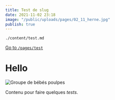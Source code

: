 ```yaml
---
title: Test de slug
date: 2021-11-02 23:18
image: "/public/uploads/pages/02_11_herne.jpg"
publish: true
---
```


`./content/test.md`

[Go to `/pages/test`](/pages/test)

# Hello

![Groupe de bébés poulpes](/uploads/pages/test/3e4d9955a1a93d8a0adf99198bec09f7.jpg "Les poulpes !")

Contenu pour faire quelques *tests*.
